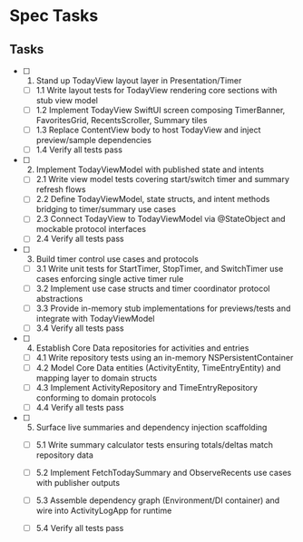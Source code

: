 # Spec Tasks

## Tasks

- [ ] 1. Stand up TodayView layout layer in Presentation/Timer
  - [ ] 1.1 Write layout tests for TodayView rendering core sections with stub view model
  - [ ] 1.2 Implement TodayView SwiftUI screen composing TimerBanner, FavoritesGrid, RecentsScroller, Summary tiles
  - [ ] 1.3 Replace ContentView body to host TodayView and inject preview/sample dependencies
  - [ ] 1.4 Verify all tests pass

- [ ] 2. Implement TodayViewModel with published state and intents
  - [ ] 2.1 Write view model tests covering start/switch timer and summary refresh flows
  - [ ] 2.2 Define TodayViewModel, state structs, and intent methods bridging to timer/summary use cases
  - [ ] 2.3 Connect TodayView to TodayViewModel via @StateObject and mockable protocol interfaces
  - [ ] 2.4 Verify all tests pass

- [ ] 3. Build timer control use cases and protocols
  - [ ] 3.1 Write unit tests for StartTimer, StopTimer, and SwitchTimer use cases enforcing single active timer rule
  - [ ] 3.2 Implement use case structs and timer coordinator protocol abstractions
  - [ ] 3.3 Provide in-memory stub implementations for previews/tests and integrate with TodayViewModel
  - [ ] 3.4 Verify all tests pass

- [ ] 4. Establish Core Data repositories for activities and entries
  - [ ] 4.1 Write repository tests using an in-memory NSPersistentContainer
  - [ ] 4.2 Model Core Data entities (ActivityEntity, TimeEntryEntity) and mapping layer to domain structs
  - [ ] 4.3 Implement ActivityRepository and TimeEntryRepository conforming to domain protocols
  - [ ] 4.4 Verify all tests pass

- [ ] 5. Surface live summaries and dependency injection scaffolding
  - [ ] 5.1 Write summary calculator tests ensuring totals/deltas match repository data
  - [ ] 5.2 Implement FetchTodaySummary and ObserveRecents use cases with publisher outputs
  - [ ] 5.3 Assemble dependency graph (Environment/DI container) and wire into ActivityLogApp for runtime
  - [ ] 5.4 Verify all tests pass

